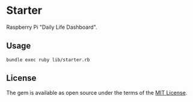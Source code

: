 # Starter

Raspberry Pi "Daily Life Dashboard".

## Usage

```
bundle exec ruby lib/starter.rb
```

## License

The gem is available as open source under the terms of the [MIT License](https://opensource.org/licenses/MIT).
